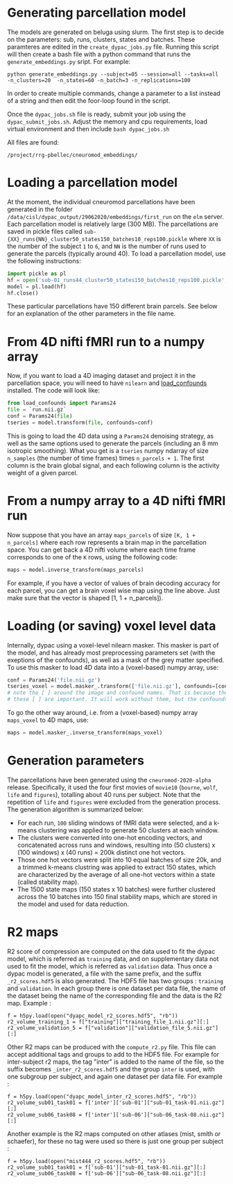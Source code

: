 # Generating parcellation model
The models are generated on beluga using slurm. The first step is to decide on the parameters: sub, runs, clusters, states and batches. These paramteres are edited in the `create_dypac_jobs.py` file. Running this script will then create a bash file with a python command that runs the `generate_embeddings.py` sript. For example:

`python generate_embeddings.py --subject=05 --session=all --tasks=all  -n_clusters=20  -n_states=60 -n_batch=3 -n_replications=100`

In order to create multiple commands, change a parameter to a list instead of a string and then edit the foor-loop found in the script. 

Once the `dypac_jobs.sh` file is ready, submit your job using the `dypac_submit_jobs.sh`. Adjust the memory and cpu requirements, load virtual environment and then include `bash dypac_jobs.sh`


All files are found:

`/project/rrg-pbellec/cneuromod_embeddings/`



# Loading a parcellation model
At the moment, the individual cneuromod parcellations have been generated in the folder `/data/cisl/dypac_output/29062020/embeddings/first_run` on the `elm` server. Each parcellation model is relatively large (300 MB). The parcellations are saved in pickle files called `sub-{XX}_runs{NN}_cluster50_states150_batches10_reps100.pickle` where `XX` is the number of the subject `1` to `6`, and `NN` is the number of runs used to generate the parcels (typically around 40). To load a parcellation model, use the following instructions:
```python  
import pickle as pl
hf = open('sub-01_runs44_cluster50_states150_batches10_reps100.pickle', 'rb')
model = pl.load(hf)
hf.close()
```
These particular parcellations have 150 different brain parcels. See below for an explanation of the other parameters in the file name. 

# From 4D nifti fMRI run to a numpy array
Now, if you want to load a 4D imaging dataset and project it in the parcellation space, you will need to have `nilearn` and [load_confounds](https://github.com/SIMEXP/load_confounds) installed. The code will look like:
```python 
from load_confounds import Params24
file = `run.nii.gz`
conf = Params24(file)
tseries = model.transform(file, confounds=conf) 
``` 
This is going to load the 4D data using a `Params24` denoising strategy, as well as the same options used to generate the parcels (including an 8 mm isotropic smoothing). What you get is a `tseries` numpy ndarray of size `n_samples` (the number of time frames) times `n_parcels + 1`. The first column is the brain global signal, and each following column is the activity weight of a given parcel.

# From a numpy array to a 4D nifti fMRI run 
Now suppose that you have an array `maps_parcels` of size `[K, 1 + n_parcels]` where each row represents a brain map in the parcellation space. You can get back a 4D nifti volume where each time frame corresponds to one of the `K` rows, using the following code:
```python 
maps = model.inverse_transform(maps_parcels) 
``` 
For example, if you have a vector of values of brain decoding accuracy for each parcel, you can get a brain voxel wise map using the line above. Just make sure that the vector is shaped [1, 1 + n_parcels]). 

# Loading (or saving) voxel level data
Internally, dypac using a voxel-level nilearn masker. This masker is part of the model, and has already most preprocessing parameters set (with the exeptions of the confounds), as well as a mask of the grey matter specified. To use this masker to load 4D data into a (voxel-based) numpy array, use:
```python
conf = Params24('file.nii.gz')
tseries_voxel = model.masker_.transform(['file.nii.gz'], confounds=[conf])  
# note the [ ] around the image and confound names. That is because the dypac masker is a MultiNiftiMasker.
# these [ ] are important. It will work without them, but the confounds will not get properly regressed!
``` 
To go the other way around, i.e. from a (voxel-based) numpy array `maps_voxel` to 4D maps, use:
```python 
maps = model.masker_.inverse_transform(maps_voxel) 
``` 

# Generation parameters 
The parcellations have been generated using the `cneuromod-2020-alpha` release. Specifically, it used the four first movies of `movie10` (`bourne`, `wolf`, `life` and `figures`), totalling about 40 runs per subject. Note that the repetition of `life` and `figures` were excluded from the generation process. The generation algorithm is summarized below:
* For each run, `100` sliding windows of fMRI data were selected, and a k-means clustering was applied to generate 50 clusters at each window. 
* The clusters were converted into one-hot encoding vectors, and concatenated across runs and windows, resulting into (50 clusters) x (100 windows) x (40 runs) = 200k distinct one hot vectors. 
* Those one hot vectors were split into 10 equal batches of size 20k, and a trimmed k-means clustring was applied to extract 150 states, which are characterized by the average of all one-hot vectors within a state (called stability map). 
* The 1500 state maps (150 states x 10 batches) were further clustered across the 10 batches into 150 final stability maps, which are stored in the model and used for data reduction.  


# R2 maps
R2 score of compression are computed on the data used to fit the dypac model, which is referred as `training` data, and on supplementary data not used to fit the model, which is referred as `validation` data. Thus once a dypac model is generated, a file with the same prefix, and the suffix `_r2_scores.hdf5` is also generated. The HDF5 file has two groups : `training` and `validation`. In each group there is one dataset per data file, the name of the dataset being the name of the corresponding file and the data is the R2 map. Example : 

```
f = h5py.load(open("dyapc_model_r2_scores.hdf5", "rb"))
r2_volume_training_1 = f["training"]["training_file_1.nii.gz"][:]
r2_volume_validation_5 = f["validation"]["validation_file_5.nii.gz"][:]
```

Other R2 maps can be produced with the `compute_r2.py` file. This file can accept additional tags and groups to add to the HDF5 file. For example for inter-subject r2 maps, the tag "inter" is added to the name of the file, so the suffix becomes `_inter_r2_scores.hdf5` and the group `inter` is used, with one subgroup per subject, and again one dataset per data file. For example :

```
f = h5py.load(open("dyapc_model_inter_r2_scores.hdf5", "rb"))
r2_volume_sub01_task01 = f['inter']['sub-01']["sub-01_task-01.nii.gz"][:]
r2_volume_sub06_task08 = f['inter']['sub-06']["sub-06_task-08.nii.gz"][:]
```
Another example is the R2 maps computed on other atlases (mist, smith or schaefer), for these no tag were used so there is just one group per subject :

```
f = h5py.load(open("mist444_r2_scores.hdf5", "rb"))
r2_volume_sub01_task01 = f['sub-01']["sub-01_task-01.nii.gz"][:]
r2_volume_sub06_task08 = f['sub-06']["sub-06_task-08.nii.gz"][:]
```
